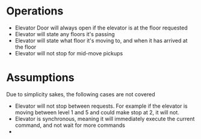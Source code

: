 
# Operations
- Elevator Door will always open if the elevator is at the floor requested
- Elevator will state any floors it's passing
- Elevator will state what floor it's moving to, and when it has arrived at the floor
- Elevator will not stop for mid-move pickups


# Assumptions
Due to simplicity sakes, the following cases are not covered

- Elevator will not stop between requests.  For example if the elevator is moving between level 1 and 5 and could 
make stop at 2, it will not.
- Elevator is synchronous, meaning it will immediately execute the current command, and not wait for more commands
- 